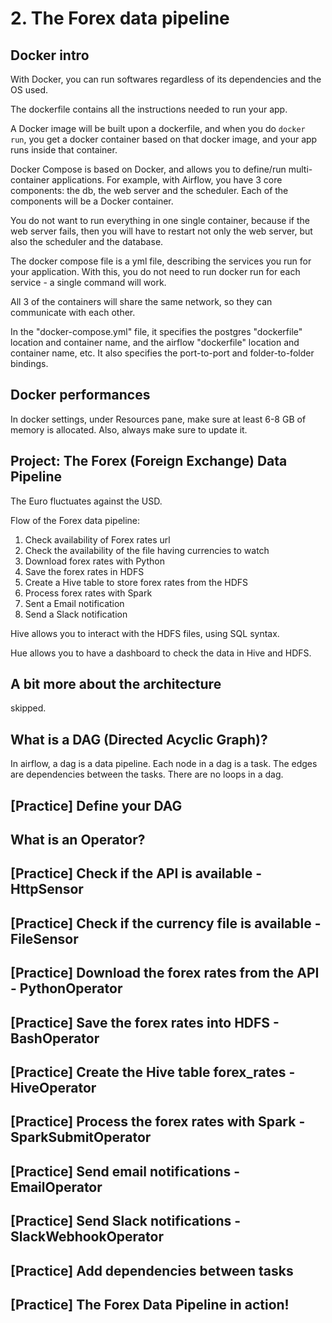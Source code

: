 # 2. The Forex data pipeline
## Docker intro
With Docker, you can run softwares regardless of its dependencies and the OS used. 

The dockerfile contains all the instructions needed to run your app. 

A Docker image will be built upon a dockerfile, and when you do `docker run`, you get a docker container based on that docker image, and your app runs inside that container. 

Docker Compose is based on Docker, and allows you to define/run multi-container applications. For example, with Airflow, you have 3 core components: the db, the web server and the scheduler. Each of the components will be a Docker container. 

You do not want to run everything in one single container, because if the web server fails, then you will have to restart not only the web server, but also the scheduler and the database. 

The docker compose file is a yml file, describing the services you run for your application. With this, you do not need to run docker run for each service - a single command will work. 

All 3 of the containers will share the same network, so they can communicate with each other. 

In the "docker-compose.yml" file, it specifies the postgres "dockerfile" location and container name, and the airflow "dockerfile" location and container name, etc. It also specifies the port-to-port and folder-to-folder bindings. 

## Docker performances
In docker settings, under Resources pane, make sure at least 6-8 GB of memory is allocated. Also, always make sure to update it. 

## Project: The Forex (Foreign Exchange) Data Pipeline
The Euro fluctuates against the USD. 

Flow of the Forex data pipeline:
1. Check availability of Forex rates url
2. Check the availability of the file having currencies to watch
3. Download forex rates with Python
4. Save the forex rates in HDFS
5. Create a Hive table to store forex rates from the HDFS
6. Process forex rates with Spark
7. Sent a Email notification
8. Send a Slack notification

Hive allows you to interact with the HDFS files, using SQL syntax.

Hue allows you to have a dashboard to check the data in Hive and HDFS. 

## A bit more about the architecture
skipped. 

## What is a DAG (Directed Acyclic Graph)?
In airflow, a dag is a data pipeline. Each node in a dag is a task. The edges are dependencies between the tasks. There are no loops in a dag. 

## [Practice] Define your DAG


## What is an Operator?


## [Practice] Check if the API is available - HttpSensor


## [Practice] Check if the currency file is available - FileSensor


## [Practice] Download the forex rates from the API - PythonOperator


## [Practice] Save the forex rates into HDFS - BashOperator


## [Practice] Create the Hive table forex_rates - HiveOperator


## [Practice] Process the forex rates with Spark - SparkSubmitOperator


## [Practice] Send email notifications - EmailOperator


## [Practice] Send Slack notifications - SlackWebhookOperator


## [Practice] Add dependencies between tasks


## [Practice] The Forex Data Pipeline in action!







